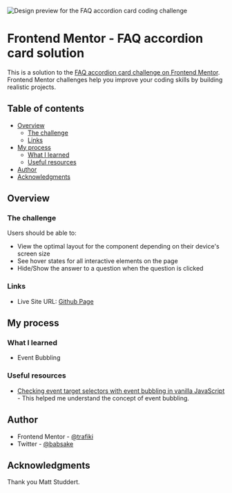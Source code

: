 ![Design preview for the FAQ accordion card coding challenge](https://res.cloudinary.com/dz209s6jk/image/upload/v1602235390/Challenges/ymtblmv8bbnpazgrfrx6.jpg)

# Frontend Mentor - FAQ accordion card solution

This is a solution to the [FAQ accordion card challenge on Frontend Mentor](https://www.frontendmentor.io/challenges/faq-accordion-card-XlyjD0Oam). Frontend Mentor challenges help you improve your coding skills by building realistic projects.

## Table of contents

- [Overview](#overview)
  - [The challenge](#the-challenge)
  - [Links](#links)
- [My process](#my-process)
  - [What I learned](#what-i-learned)
  - [Useful resources](#useful-resources)
- [Author](#author)
- [Acknowledgments](#acknowledgments)


## Overview

### The challenge

Users should be able to:

- View the optimal layout for the component depending on their device's screen size
- See hover states for all interactive elements on the page
- Hide/Show the answer to a question when the question is clicked


### Links

- Live Site URL: [Github Page](https://trafiki.github.io/faq-accordion-card-main/)


## My process

### What I learned

- Event Bubbling


### Useful resources

- [Checking event target selectors with event bubbling in vanilla JavaScript](https://gomakethings.com/checking-event-target-selectors-with-event-bubbling-in-vanilla-javascript/) - This helped me understand the concept of event bubbling.


## Author

- Frontend Mentor - [@trafiki](https://www.frontendmentor.io/profile/trafiki)
- Twitter - [@babsake](https://www.twitter.com/babsake)


## Acknowledgments

Thank you Matt Studdert.

